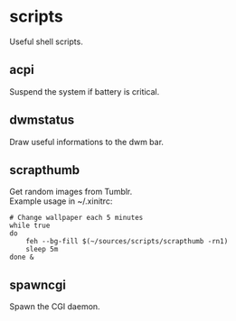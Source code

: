 scripts
=======
Useful shell scripts.

acpi
----
Suspend the system if battery is critical.

dwmstatus
---------
Draw useful informations to the dwm bar.

scrapthumb
----------
Get random images from Tumblr.  
Example usage in ~/.xinitrc:

	# Change wallpaper each 5 minutes 
	while true
	do
		feh --bg-fill $(~/sources/scripts/scrapthumb -rn1)
		sleep 5m
	done &

spawncgi
--------
Spawn the CGI daemon.
